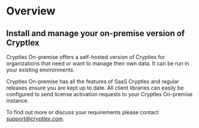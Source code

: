 # Overview

## Install and manage your on-premise version of Cryptlex

Cryptlex On-premise offers a self-hosted version of Cryptlex for organizations that need or want to manage their own data. It can be run in your existing environments.

Cryptlex On-premise has all the features of SaaS Cryptlex and regular releases ensure you are kept up to date. All client libraries can easily be configured to send license activation requests to your Cryptlex On-premise instance.

To find out more or discuss your requirements please contact [support@cryptlex.com](mailto:support@cryptlex.com).

